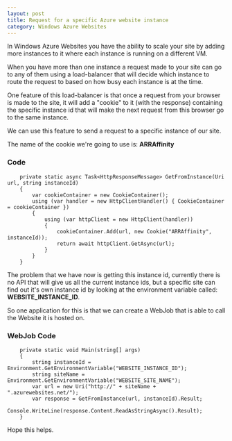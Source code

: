 ```yaml
---
layout: post
title: Request for a specific Azure website instance
category: Windows Azure Websites
---
```


In Windows Azure Websites you have the ability to scale your site by adding more instances to it where each instance is running on a different VM.

When you have more than one instance a request made to your site can go to any of them using a load-balancer that will decide which instance to route the request to based on how busy each instance is at the time.

One feature of this load-balancer is that once a request from your browser is made to the site, it will add a "cookie" to it (with the response) containing the specific instance id that will make the next request from this browser go to the same instance.

We can use this feature to send a request to a specific instance of our site.

The name of the cookie we're going to use is: **ARRAffinity**

### Code ###

        private static async Task<HttpResponseMessage> GetFromInstance(Uri url, string instanceId)
        {
            var cookieContainer = new CookieContainer();
            using (var handler = new HttpClientHandler() { CookieContainer = cookieContainer })
            {
                using (var httpClient = new HttpClient(handler))
                {
                    cookieContainer.Add(url, new Cookie("ARRAffinity", instanceId));
                    return await httpClient.GetAsync(url);
                }
            }
        }


The problem that we have now is getting this instance id, currently there is no API that will give us all the current instance ids, but a specific site can find out it's own instance id by looking at the environment variable called: **WEBSITE\_INSTANCE\_ID**.

So one application for this is that we can create a WebJob that is able to call the Website it is hosted on.

### WebJob Code ###

        private static void Main(string[] args)
        {
            string instanceId = Environment.GetEnvironmentVariable("WEBSITE_INSTANCE_ID");
            string siteName = Environment.GetEnvironmentVariable("WEBSITE_SITE_NAME");
            var url = new Uri("http://" + siteName + ".azurewebsites.net/");
            var response = GetFromInstance(url, instanceId).Result;
            Console.WriteLine(response.Content.ReadAsStringAsync().Result);
        }

Hope this helps.
